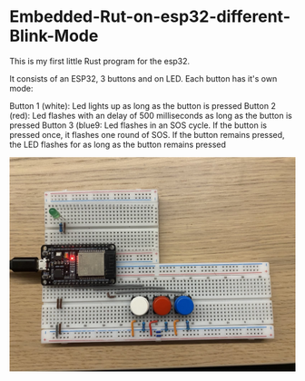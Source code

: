 # Embedded-Rut-on-esp32-different-Blink-Mode

This is my first little Rust program for the esp32. 

It consists of an ESP32, 3 buttons and on LED. Each button has it's own mode:

Button 1 (white): Led lights up as long as the button is pressed
Button 2 (red): Led flashes with an delay of 500 milliseconds as long as the button is pressed
Button 3 (blue9: Led flashes in an SOS cycle. If the button is pressed once, it flashes one round of SOS. If the button remains pressed, the LED flashes for as long as the button remains pressed

![Setup](images/1.jpg)


